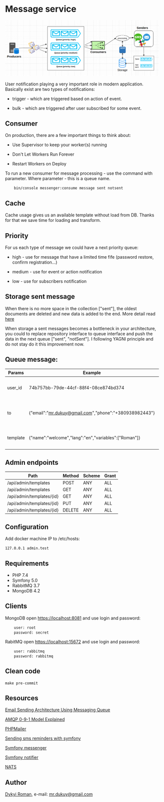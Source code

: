 Message service
=======

![image](docs/message.png)

User notification playing a very important role in modern application. Basically exist are two types of notifications:

* trigger - which are triggered based on action of event.

* bulk - which are triggered after user subscribed for some event.

## Consumer

On production, there are a few important things to think about:

* Use Supervisor to keep your worker(s) running

* Don't Let Workers Run Forever

* Restart Workers on Deploy

To run a new consumer for message processing - use the command with parameter. Where parameter - this is a queue name. 

```
    bin/console messenger:consume message sent notsent
```

## Cache

Cache usage gives us an available template without load from DB. Thanks for that we save time for loading and transform.

## Priority

For us each type of message we could have a next priority queue:
 
 * high -  use for message that have a limited time fife (password restore, confirm registration...)
 
 * medium - use for event or action notification
  
 * low - use for subscribers notification 

## Storage sent message

When there is no more space in the collection ["sent"], the oldest documents are deleted and new data is added to the end.
More detail read [here](https://docs.mongodb.com/manual/core/capped-collections/)

When storage a sent messages becomes a bottleneck in your architecture, you could to replace repository interface to queue interface 
and push the data in the next queue ["sent", "notSent"]. I following YAGNI principle and do not stay do it this improvement now.

## Queue message:

| Params   |  Example                                              | Description                                       |
| ---------| ----------------------------------------------------- | ------------------------------------------------- |
| user_id  | 74b757bb-79de-44cf-88f4-08ce874bd374                  | user who needs to send an notification            |
| to       | {"email":"mr.dukuy@gmail.com","phone":"+380938982443"}| sent type for recipient and contact data          |                        
| template | {"name":"welcome","lang":"en","variables":["Roman"]}  | sent template with require params                 |                        

## Admin endpoints

| Path                          | Method | Scheme | Grant |
| ----------------------------  | ------ | ------ | ----- |
| /api/admin/templates           | POST   | ANY    | ALL   |
| /api/admin/templates           | GET    | ANY    | ALL   |
| /api/admin/templates/{id}      | GET    | ANY    | ALL   |
| /api/admin/templates/{id}      | PUT    | ANY    | ALL   |
| /api/admin/templates/{id}      | DELETE | ANY    | ALL   |

## Configuration

Add docker machine IP to /etc/hosts:  

```
127.0.0.1 admin.test
```

## Requirements

* PHP 7.4
* Symfony 5.0
* RabbitMQ 3.7
* MongoDB 4.2

## Clients

MongoDB open [https://localhost:8081](https://localhost:8081) and use login and password:

```
    user: root
    password: secret
```

RabitMQ open [https://localhost:15672](https://localhost:15672) and use login and password:

```
    user: rabbitmq
    password: rabbitmq
```

## Clean code

```
make pre-commit
```

## Resources

[Email Sending Architecture Using Messaging Queue](https://medium.com/naukri-engineering/email-sending-architecture-using-messaging-queue-314a18f8595c)

[AMQP 0-9-1 Model Explained](https://www.rabbitmq.com/tutorials/amqp-concepts.html#exchange-fanout)

[PHPMailer](https://github.com/PHPMailer/PHPMailer)

[Sending sms reminders with symfony](https://www.twilio.com/blog/sending-sms-reminders-with-symfony-php-framework)

[Symfony messenger](https://symfony.com/doc/current/messenger.html)

[Symfony notifier](https://symfony.com/doc/current/notifier.html)

[NATS](https://docs.nats.io/nats-concepts/intro)
    
## Author
[Dykyi Roman](https://www.linkedin.com/in/roman-dykyi-43428543/), e-mail: [mr.dukuy@gmail.com](mailto:mr.dukuy@gmail.com)
